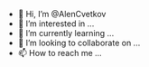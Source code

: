 - 👋 Hi, I’m @AlenCvetkov
- 👀 I’m interested in ...
- 🌱 I’m currently learning ...
- 💞️ I’m looking to collaborate on ...
- 📫 How to reach me ...

<!---
AlenCvetkov/AlenCvetkov is a ✨ special ✨ repository because its `README.md` (this file) appears on your GitHub profile.
You can click the Preview link to take a look at your changes.
--->
